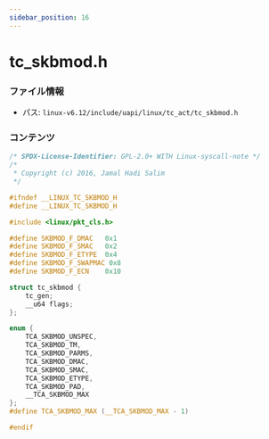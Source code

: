 ```yaml
---
sidebar_position: 16
---
```

# tc_skbmod.h

### ファイル情報

- パス: `linux-v6.12/include/uapi/linux/tc_act/tc_skbmod.h`

### コンテンツ

```h
/* SPDX-License-Identifier: GPL-2.0+ WITH Linux-syscall-note */
/*
 * Copyright (c) 2016, Jamal Hadi Salim
 */

#ifndef __LINUX_TC_SKBMOD_H
#define __LINUX_TC_SKBMOD_H

#include <linux/pkt_cls.h>

#define SKBMOD_F_DMAC	0x1
#define SKBMOD_F_SMAC	0x2
#define SKBMOD_F_ETYPE	0x4
#define SKBMOD_F_SWAPMAC 0x8
#define SKBMOD_F_ECN	0x10

struct tc_skbmod {
	tc_gen;
	__u64 flags;
};

enum {
	TCA_SKBMOD_UNSPEC,
	TCA_SKBMOD_TM,
	TCA_SKBMOD_PARMS,
	TCA_SKBMOD_DMAC,
	TCA_SKBMOD_SMAC,
	TCA_SKBMOD_ETYPE,
	TCA_SKBMOD_PAD,
	__TCA_SKBMOD_MAX
};
#define TCA_SKBMOD_MAX (__TCA_SKBMOD_MAX - 1)

#endif

```
